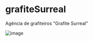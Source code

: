 # grafiteSurreal
Agência de grafiteiros "Grafite Surreal"

![image](https://github.com/kaio7campos/grafiteSurreal/assets/127210789/46c249d4-a660-4684-a00c-9a762bfe6897)
